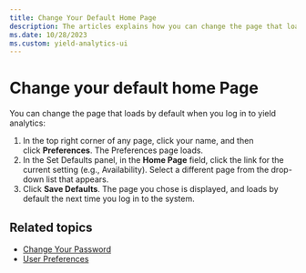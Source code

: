 ```yaml
---
title: Change Your Default Home Page
description: The articles explains how you can change the page that loads by default when you log in to yield analytics.
ms.date: 10/28/2023
ms.custom: yield-analytics-ui
---
```

# Change your default home Page

You can change the page that loads by default when you log in to yield analytics:

1. In the top right corner of any page, click your name, and then click **Preferences**. The Preferences page loads.
1. In the Set Defaults panel, in the **Home Page** field, click the link for the current setting (e.g., Availability). Select a  different page from the drop-down list that appears.
1. Click **Save Defaults**. The page you chose is displayed, and loads by default the next time you log in to the system.

## Related topics

- [Change Your Password](change-your-password.md)
- [User Preferences](user-preferences.md)